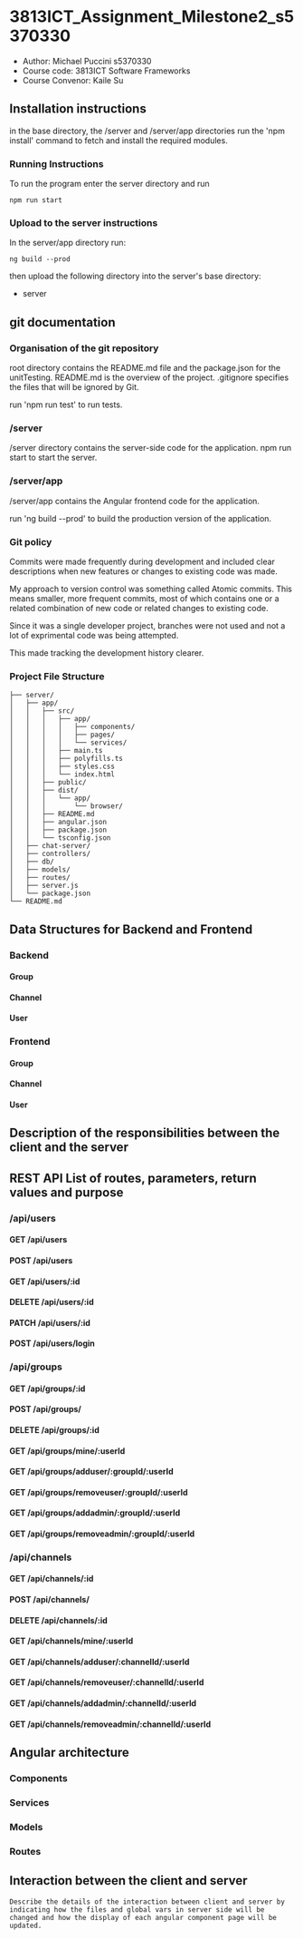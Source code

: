 # 3813ICT_Assignment_Milestone2_s5370330

- Author: Michael Puccini s5370330
- Course code: 3813ICT Software Frameworks
- Course Convenor: Kaile Su

## Installation instructions
in the base directory, the /server and /server/app directories run the 'npm install' command to fetch and install the required modules.

### Running Instructions
To run the program enter the server directory and run
```
npm run start
```

### Upload to the server instructions
In the server/app directory run:
```
ng build --prod
```

then upload the following directory into the server's base directory:
- server

## git documentation


### Organisation of the git repository

root directory contains the README.md file and the package.json for the unitTesting.
README.md is the overview of the project.
.gitignore specifies the files that will be ignored by Git.

run 'npm run test' to run tests.

### /server
/server directory contains the server-side code for the application. npm run start to start the server.

### /server/app
/server/app contains the Angular frontend code for the application.

run 'ng build --prod' to build the production version of the application.

### Git policy
Commits were made frequently during development and included clear descriptions when new features or changes to existing code was made.

My approach to version control was something called Atomic commits. This means smaller, more frequent commits, most of which contains one or a related combination of new code or related  changes to existing code.

Since it was a single developer project, branches were not used and not a lot of exprimental code was being attempted.

This made tracking the development history clearer.

### Project File Structure

```
├── server/
│   ├── app/
│   │   ├── src/
│   │   │   ├── app/
│   │   │   │   ├── components/
│   │   │   │   ├── pages/
│   │   │   │   └── services/
│   │   │   ├── main.ts
│   │   │   ├── polyfills.ts
│   │   │   ├── styles.css
│   │   │   └── index.html
│   │   ├── public/
│   │   ├── dist/
│   │   │   └── app/
│   │   │       └── browser/
│   │   ├── README.md
│   │   ├── angular.json
│   │   ├── package.json
│   │   └── tsconfig.json
│   ├── chat-server/
│   ├── controllers/
│   ├── db/
│   ├── models/
│   ├── routes/
│   ├── server.js
│   └── package.json
└── README.md
```

## Data Structures for Backend and Frontend

### Backend

#### Group

#### Channel

#### User

### Frontend

#### Group

#### Channel

#### User

## Description of the responsibilities between the client and the server

## REST API List of routes, parameters, return values and purpose

### /api/users

#### GET /api/users
#### POST /api/users
#### GET /api/users/:id
#### DELETE /api/users/:id
#### PATCH /api/users/:id
#### POST /api/users/login

### /api/groups

#### GET /api/groups/:id
#### POST /api/groups/
#### DELETE /api/groups/:id
#### GET /api/groups/mine/:userId
#### GET /api/groups/adduser/:groupId/:userId
#### GET /api/groups/removeuser/:groupId/:userId
#### GET /api/groups/addadmin/:groupId/:userId
#### GET /api/groups/removeadmin/:groupId/:userId

### /api/channels
#### GET /api/channels/:id
#### POST /api/channels/
#### DELETE /api/channels/:id
#### GET /api/channels/mine/:userId
#### GET /api/channels/adduser/:channelId/:userId
#### GET /api/channels/removeuser/:channelId/:userId
#### GET /api/channels/addadmin/:channelId/:userId
#### GET /api/channels/removeadmin/:channelId/:userId


## Angular architecture

### Components
### Services
### Models
### Routes

## Interaction between the client and server
```
Describe the details of the interaction between client and server by indicating how the files and global vars in server side will be changed and how the display of each angular component page will be updated.
```

